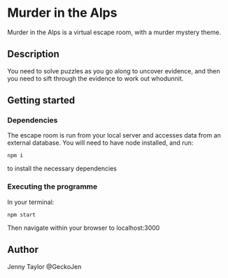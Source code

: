 # Murder in the Alps

Murder in the Alps is a virtual escape room, with a murder mystery theme.

## Description

You need to solve puzzles as you go along to uncover evidence, and then you need to sift through the evidence to work out whodunnit.

## Getting started

### Dependencies

The escape room is run from your local server and accesses data from an external database. You will need to have node installed, and run:

```
npm i
```
to install the necessary dependencies


### Executing the programme

In your terminal:

```
npm start
```

Then navigate within your browser to localhost:3000

## Author

Jenny Taylor
@GeckoJen